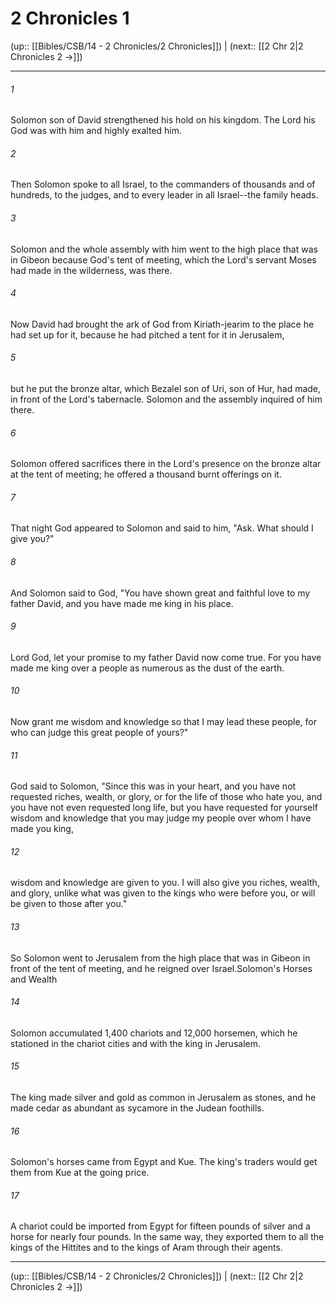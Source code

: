 # 2 Chronicles 1

(up:: [[Bibles/CSB/14 - 2 Chronicles/2 Chronicles]]) | (next:: [[2 Chr 2|2 Chronicles 2 →]])

***


###### 1 
Solomon son of David strengthened his hold on his kingdom. The Lord his God was with him and highly exalted him. 

###### 2 
Then Solomon spoke to all Israel, to the commanders of thousands and of hundreds, to the judges, and to every leader in all Israel--the family heads. 

###### 3 
Solomon and the whole assembly with him went to the high place that was in Gibeon because God's tent of meeting, which the Lord's servant Moses had made in the wilderness, was there. 

###### 4 
Now David had brought the ark of God from Kiriath-jearim to the place he had set up for it, because he had pitched a tent for it in Jerusalem, 

###### 5 
but he put the bronze altar, which Bezalel son of Uri, son of Hur, had made, in front of the Lord's tabernacle. Solomon and the assembly inquired of him there. 

###### 6 
Solomon offered sacrifices there in the Lord's presence on the bronze altar at the tent of meeting; he offered a thousand burnt offerings on it. 

###### 7 
That night God appeared to Solomon and said to him, "Ask. What should I give you?" 

###### 8 
And Solomon said to God, "You have shown great and faithful love to my father David, and you have made me king in his place. 

###### 9 
Lord God, let your promise to my father David now come true. For you have made me king over a people as numerous as the dust of the earth. 

###### 10 
Now grant me wisdom and knowledge so that I may lead these people, for who can judge this great people of yours?" 

###### 11 
God said to Solomon, "Since this was in your heart, and you have not requested riches, wealth, or glory, or for the life of those who hate you, and you have not even requested long life, but you have requested for yourself wisdom and knowledge that you may judge my people over whom I have made you king, 

###### 12 
wisdom and knowledge are given to you. I will also give you riches, wealth, and glory, unlike what was given to the kings who were before you, or will be given to those after you." 

###### 13 
So Solomon went to Jerusalem from the high place that was in Gibeon in front of the tent of meeting, and he reigned over Israel.Solomon's Horses and Wealth 

###### 14 
Solomon accumulated 1,400 chariots and 12,000 horsemen, which he stationed in the chariot cities and with the king in Jerusalem. 

###### 15 
The king made silver and gold as common in Jerusalem as stones, and he made cedar as abundant as sycamore in the Judean foothills. 

###### 16 
Solomon's horses came from Egypt and Kue. The king's traders would get them from Kue at the going price. 

###### 17 
A chariot could be imported from Egypt for fifteen pounds of silver and a horse for nearly four pounds. In the same way, they exported them to all the kings of the Hittites and to the kings of Aram through their agents.

***

(up:: [[Bibles/CSB/14 - 2 Chronicles/2 Chronicles]]) | (next:: [[2 Chr 2|2 Chronicles 2 →]])
